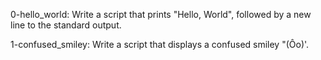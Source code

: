 0-hello_world: Write a script that prints "Hello, World", followed by a new line to the standard output.

1-confused_smiley: Write a script that displays a confused smiley "(Ôo)'.